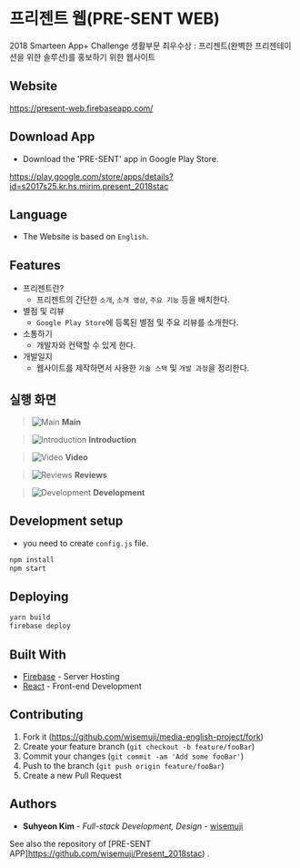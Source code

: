 # 프리젠트 웹(PRE-SENT WEB)

2018 Smarteen App+ Challenge 생활부문 최우수상 : 프리젠트(완벽한 프리젠테이션을 위한 솔루션)를 홍보하기 위한 웹사이트

## Website

https://present-web.firebaseapp.com/

## Download App

* Download the 'PRE-SENT' app in Google Play Store.

https://play.google.com/store/apps/details?id=s2017s25.kr.hs.mirim.present_2018stac

## Language

* The Website is based on `English`.

## Features

* 프리젠트란?
    * 프리젠트의 간단한 `소개`, `소개 영상`, `주요 기능` 등을 배치한다.
* 별점 및 리뷰
    * `Google Play Store`에 등록된 별점 및 주요 리뷰를 소개한다.
* 소통하기
    * 개발자와 컨택할 수 있게 한다.
* 개발일지
    * 웹사이트를 제작하면서 사용한 `기술 스택` 및 `개발 과정`을 정리한다.

## 실행 화면

> ![Main](https://user-images.githubusercontent.com/32327475/57661990-4df23880-7628-11e9-925d-2239c3c694bc.png)
**Main**

> ![Introduction](https://user-images.githubusercontent.com/32327475/57661999-534f8300-7628-11e9-9c0d-86a6f3f77ac2.png)
**Introduction**

> ![Video](https://user-images.githubusercontent.com/32327475/57662064-8c87f300-7628-11e9-9cf9-a97a9e20f985.png)
**Video**

> ![Reviews](https://user-images.githubusercontent.com/32327475/57662079-990c4b80-7628-11e9-948f-6fbc2b641376.png)
**Reviews**

> ![Development](https://user-images.githubusercontent.com/32327475/57662085-a45f7700-7628-11e9-99f0-e99016e108be.png)
**Development**


## Development setup

* you need to create `config.js` file.

```sh
npm install
npm start
```

## Deploying

```sh
yarn build
firebase deploy
```

## Built With

* [Firebase](https://www.heroku.com/) - Server Hosting
* [React](https://reactjs.org/) - Front-end Development

## Contributing

1. Fork it (<https://github.com/wisemuji/media-english-project/fork>)
2. Create your feature branch (`git checkout -b feature/fooBar`)
3. Commit your changes (`git commit -am 'Add some fooBar'`)
4. Push to the branch (`git push origin feature/fooBar`)
5. Create a new Pull Request

## Authors

* **Suhyeon Kim** - *Full-stack Development, Design* - [wisemuji](https://github.com/wisemuji)

See also the repository of [PRE-SENT APP]https://github.com/wisemuji/Present_2018stac) . 
